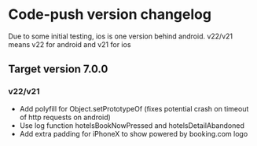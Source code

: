 # Code-push version changelog

Due to some initial testing, ios is one version behind android.
v22/v21 means v22 for android and v21 for ios

## Target version 7.0.0

### v22/v21

- Add polyfill for Object.setPrototypeOf (fixes potential crash on timeout of http requests on android)
- Use log function hotelsBookNowPressed and hotelsDetailAbandoned
- Add extra padding for iPhoneX to show powered by booking.com logo
